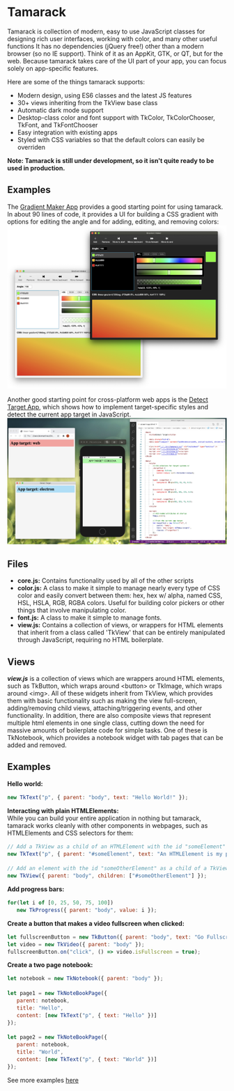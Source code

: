 # Tamarack
Tamarack is collection of modern, easy to use JavaScript classes for designing rich user interfaces, working with color, and many other useful functions It has no dependencies (jQuery free!) other than a modern browser (so no IE support). Think of it as an AppKit, GTK, or QT, but for the web. Because tamarack takes care of the UI part of your app, you can focus solely on app-specific features.    
    
Here are some of the things tamarack supports:    
* Modern design, using ES6 classes and the latest JS features    
* 30+ views inheriting from the TkView base class   
* Automatic dark mode support    
* Desktop-class color and font support with TkColor, TkColorChooser, TkFont, and TkFontChooser    
* Easy integration with existing apps   
* Styled with CSS variables so that the default colors can easily be overriden     


**Note: Tamarack is still under development, so it isn't quite ready to be used in production.**

## Examples
The [Gradient Maker App](https://github.com/ianmartinez/tamarack/blob/master/examples/apps/gradient-maker.html) provides a good starting point for using tamarack. In about 90 lines of code, it provides a UI for building a CSS gradient with options for editing the angle and for adding, editing, and removing colors:     
![Gradient Maker](https://raw.githubusercontent.com/ianmartinez/tamarack/master/screenshots/GradientMakerModes.jpg?raw=true)

Another good starting point for cross-platform web apps is the [Detect Target App](https://github.com/ianmartinez/tamarack/blob/master/examples/apps/detect-target.html), which shows how to implement target-specific styles and detect the current app target in JavaScript. 
![Target Detector](https://raw.githubusercontent.com/ianmartinez/tamarack/master/screenshots/Targets.jpg?raw=true)

## Files   
- **core.js:** Contains functionality used by all of the other scripts
- **color.js:** A class to make it simple to manage nearly every type of CSS color and easily convert between them: hex, hex w/ alpha, named CSS, HSL, HSLA, RGB, RGBA colors. Useful for building color pickers or other things that involve manipulating color.
- **font.js:** A class to make it simple to manage fonts.
- **view.js:** Contains a collection of views, or wrappers for HTML elements that inherit from a class called 'TkView' that can be entirely manipulated through JavaScript, requiring no HTML boilerplate.

## Views   
***view.js*** is a collection of views which are wrappers around HTML elements, such as TkButton, which wraps around &lt;button&gt; or TkImage, which wraps around &lt;img&gt;. All of these widgets inherit from TkView, which provides them with basic functionality such as making the view full-screen, adding/removing child views, attaching/triggering events, and other functionality. In addition, there are also composite views that represent multiple html elements in one single class, cutting down the need for massive amounts of boilerplate code for simple tasks. One of these is TkNotebook, which provides a notebook widget with tab pages that can be added and removed.

## Examples   
**Hello world:**
```javascript
new TkText("p", { parent: "body", text: "Hello World!" });
```

**Interacting with plain HTMLElements:**   
While you can build your entire application in nothing but tamarack, tamarack works
cleanly with other components in webpages, such as HTMLElements and CSS selectors for them:
```javascript
// Add a TkView as a child of an HTMLElement with the id "someElement"
new TkText("p", { parent: "#someElement", text: "An HTMLElement is my parent" });

// Add an element with the id "someOtherElement" as a child of a TkView:
new TkView({ parent: "body", children: ["#someOtherElement"] });
```
        
**Add progress bars:**
```javascript
for(let i of [0, 25, 50, 75, 100])
   new TkProgress({ parent: "body", value: i });
```
     
**Create a button that makes a video fullscreen when clicked:**
```javascript
let fullscreenButton = new TkButton({ parent: "body", text: "Go Fullscreen" });
let video = new TkVideo({ parent: "body" });
fullscreenButton.on("click", () => video.isFullscreen = true);
```
     
**Create a two page notebook:**
```javascript
let notebook = new TkNotebook({ parent: "body" });

let page1 = new TkNoteBookPage({ 
   parent: notebook, 
   title: "Hello",
   content: [new TkText("p", { text: "Hello" })]
});

let page2 = new TkNoteBookPage({ 
   parent: notebook, 
   title: "World",
   content: [new TkText("p", { text: "World" })]
});
```

See more examples [here](https://ianmtz.com/Tamarack)
